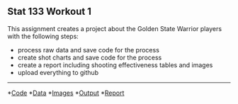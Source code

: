 ## Stat 133 Workout 1

This assignment creates a project about the Golden State Warrior players with the following steps:

* process raw data and save code for the process
* create shot charts and save code for the process
* create a report including shooting effectiveness tables and images
* upload everything to github

-----


*[Code](code)
*[Data](data)
*[Images](images)
*[Output](output)
*[Report](report)


